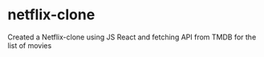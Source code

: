 # netflix-clone
Created a Netflix-clone using JS React and fetching API from TMDB for the list of movies
